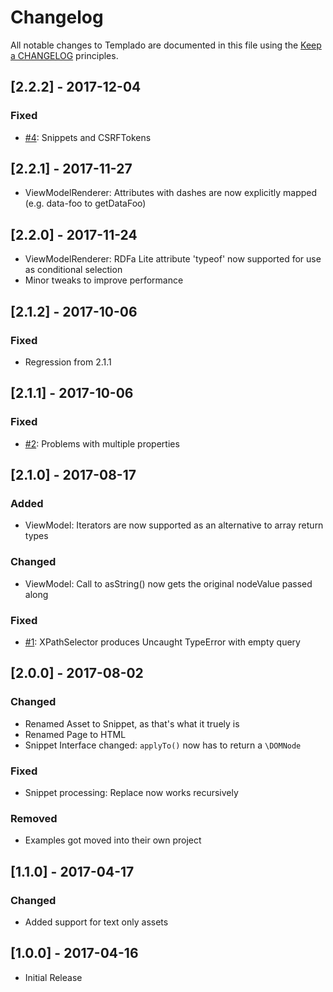 # Changelog

All notable changes to Templado are documented in this file using the [Keep a CHANGELOG](http://keepachangelog.com/) principles.

## [2.2.2] - 2017-12-04
### Fixed
* [#4](https://github.com/templado/engine/issues/4): Snippets and CSRFTokens

## [2.2.1] - 2017-11-27
* ViewModelRenderer: Attributes with dashes are now explicitly mapped (e.g. data-foo to getDataFoo) 

## [2.2.0] - 2017-11-24
* ViewModelRenderer: RDFa Lite attribute 'typeof' now supported for use as conditional selection
* Minor tweaks to improve performance

## [2.1.2] - 2017-10-06
### Fixed
* Regression from 2.1.1

## [2.1.1] - 2017-10-06
### Fixed
* [#2](https://github.com/templado/engine/issues/2): Problems with multiple properties


## [2.1.0] - 2017-08-17
### Added
* ViewModel: Iterators are now supported as an alternative to array return types 

### Changed
* ViewModel: Call to asString() now gets the original nodeValue passed along

### Fixed
* [#1](https://github.com/templado/engine/issues/1): XPathSelector produces Uncaught TypeError with empty query


## [2.0.0] - 2017-08-02
### Changed
* Renamed Asset to Snippet, as that's what it truely is
* Renamed Page to HTML
* Snippet Interface changed: `applyTo()` now has to return a `\DOMNode` 

### Fixed
* Snippet processing: Replace now works recursively

### Removed
* Examples got moved into their own project


## [1.1.0] - 2017-04-17
### Changed
* Added support for text only assets


## [1.0.0] - 2017-04-16
* Initial Release


